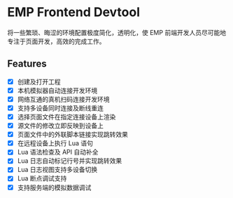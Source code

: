 # EMP Frontend Devtool
将一些繁琐、晦涩的环境配置极度简化，透明化，使 EMP 前端开发人员尽可能地专注于页面开发，高效的完成工作。

## Features
- [x] 创建及打开工程
- [x] 本机模拟器自动连接开发环境
- [x] 网络互通的真机扫码连接开发环境
- [x] 支持多设备同时连接及断线重连
- [x] 选择页面文件在指定连接设备上渲染
- [x] 源文件的修改立即反映到设备上
- [x] 页面文件中的外联脚本链接实现跳转效果
- [x] 在远程设备上执行 Lua 语句
- [x] Lua 语法检查及 API 自动补全
- [x] Lua 日志自动标记行号并实现跳转效果
- [x] Lua 日志视图支持多设备切换
- [x] Lua 断点调试支持
- [x] 支持服务端的模拟数据调试
